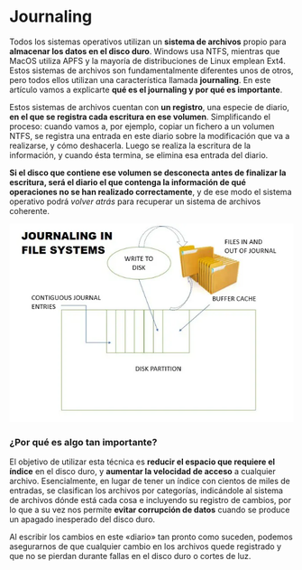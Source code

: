 # Journaling

Todos los sistemas operativos utilizan un **sistema de archivos** propio para **almacenar los datos en el disco duro**. Windows usa NTFS, mientras que MacOS utiliza APFS y la mayoría de distribuciones de Linux emplean Ext4. Estos sistemas de archivos son fundamentalmente diferentes unos de otros, pero todos ellos utilizan una característica llamada **journaling**. En este artículo vamos a explicarte **qué es el journaling y por qué es importante**.

Estos sistemas de archivos cuentan con **un registro**, una especie de diario, **en el que se registra cada escritura en ese volumen**. Simplificando el proceso: cuando vamos a, por ejemplo, copiar un fichero a un volumen NTFS, se registra una entrada en este diario sobre la modificación que va a realizarse, y cómo deshacerla. Luego se realiza la escritura de la información, y cuando ésta termina, se elimina esa entrada del diario.

**Si el disco que contiene ese volumen se desconecta antes de finalizar la escritura, será el diario el que contenga la información de qué operaciones no se han realizado correctamente**, y de ese modo el sistema operativo podrá *volver atrás* para recuperar un sistema de archivos coherente.

![journaling-hdd](./images/Journaling-esquema.webp)



### ¿Por qué es algo tan importante?

El objetivo de utilizar esta técnica es **reducir el espacio que requiere el índice** en el disco duro, y **aumentar la velocidad de acceso** a cualquier archivo. Esencialmente, en lugar de tener un índice con cientos de miles de entradas, se clasifican los archivos por categorías, indicándole al sistema de archivos dónde está cada cosa e incluyendo su registro de cambios, por lo que a su vez nos permite **evitar corrupción de datos** cuando se produce un apagado inesperado del disco duro.

Al escribir los cambios en este «diario» tan pronto como suceden, podemos asegurarnos de que cualquier cambio en los archivos quede registrado y que no se pierdan durante fallas en el disco duro o cortes de luz.